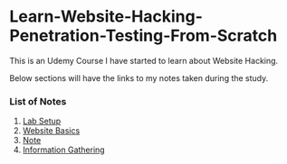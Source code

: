 # Learn-Website-Hacking-Penetration-Testing-From-Scratch

This is an Udemy Course I have started to learn about Website Hacking.

Below sections will have the links to my notes taken during the study.

### List of Notes

1. [Lab Setup](notes/lab-setup.md)
2. [Website Basics](notes/website-basics.md)
3. [Note](notes/notes.md)
4. [Information Gathering](notes/information-gathering.md)
